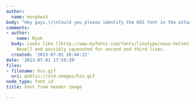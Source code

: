 ```yaml
---
author:
  name: morpheu5
body: "Hey guys,\r\nCould you please identify the HSS font in the attached image?\r\nThanks"
comments:
- author:
    name: Ryuk
  body: Looks like [[http://www.myfonts.com/fonts/linotype/neue-helvetica|Helvetica
    Neue]] and possibly squooshed for second and third lines.
  created: '2013-07-01 18:44:22'
date: '2013-07-01 17:59:39'
files:
- filename: hss.gif
  uri: public://old-images/hss.gif
node_type: font_id
title: Font from header image

---
```

